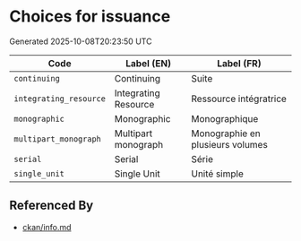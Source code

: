 # Choices for issuance

Generated 2025-10-08T20:23:50 UTC

| Code | Label (EN) | Label (FR) |
|------|------------|------------|
| `continuing` | Continuing | Suite |
| `integrating_resource` | Integrating Resource | Ressource intégratrice |
| `monographic` | Monographic | Monographique |
| `multipart_monograph` | Multipart monograph | Monographie en plusieurs volumes |
| `serial` | Serial | Série |
| `single_unit` | Single Unit | Unité simple |


## Referenced By

- [ckan/info.md](../ckan/info.md)
